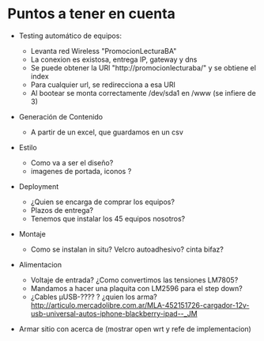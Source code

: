 # Puntos a tener en cuenta

 *  Testing automático de equipos:
    - Levanta red Wireless "PromocionLecturaBA"
    - La conexion es existosa, entrega IP, gateway y dns
    - Se puede obtener la URl "http://promocionlecturaba/" y se obtiene el index
    - Para cualquier url, se redirecciona a esa URl
    - Al bootear se monta correctamente /dev/sda1 en /www (se infiere de 3)

 * Generación de Contenido
    - A partir de un excel, que guardamos en un csv
 
 * Estilo
    - Como va a ser el diseño?
    - imagenes de portada, iconos ?
 
 * Deployment
    - ¿Quien se encarga de comprar los equipos?
    - Plazos de entrega?
    - Tenemos que instalar los 45 equipos nosotros?
 
 * Montaje 
    - Como se instalan in situ? Velcro autoadhesivo? cinta bifaz?
  
 * Alimentacion
    - Voltaje de entrada? ¿Como convertimos las tensiones LM7805? 
    - Mandamos a hacer una plaquita con LM2596 para el step down?
    - ¿Cables µUSB-???? ? ¿quien los arma?
    http://articulo.mercadolibre.com.ar/MLA-452151726-cargador-12v-usb-universal-autos-iphone-blackberry-ipad--_JM


 * Armar sitio con acerca de (mostrar open wrt y refe de implementacion)
